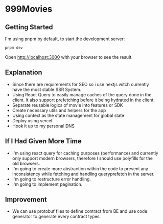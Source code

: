 # 999Movies

## Getting Started

I'm using pnpm by default, to start the development server:

```bash
pnpm dev
```

Open [http://localhost:3000](http://localhost:3000) with your browser to see the result.

## Explanation

- Since there are requirements for SEO so i use nextjs witch currently have the most stable SSR System.
- Using React Query to easily manage caches of the query done in the client. It also support prefetching before it being hydrated in the client.
- Separate reusable logics of movie into features or SDK
- Create necessary utils and helpers for the app
- Using context as the state management for global state
- Deploy using vercel
- Hook it up to my personal DNS 

## If I Had Given More Time

- I'm using react query for caching purposes (performance) and currently only support modern browsers, therefore I should use polyfills for the old browsers.
- I'm going to create more abstraction within the code to prevent any inconsistency while fetching and handling queryprefetch in the server.
- I'm going to restructure error handling.
- I'm going to implement pagination.


## Improvement
- We can use protobuf files to define contract from BE and use code generator to generate every contract types.
